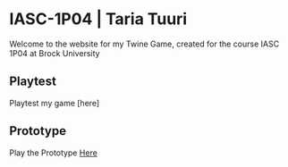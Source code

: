 # IASC-1P04 | Taria Tuuri

Welcome to the website for my Twine Game, created for the course IASC 1P04 at Brock University

## Playtest

Playtest my game [here]

## Prototype

Play the Prototype [Here](https://github.com/TariaTuuri/IASC-1P04/blob/master/Prototype/TwineGamePrototype_Oct.31.html)

